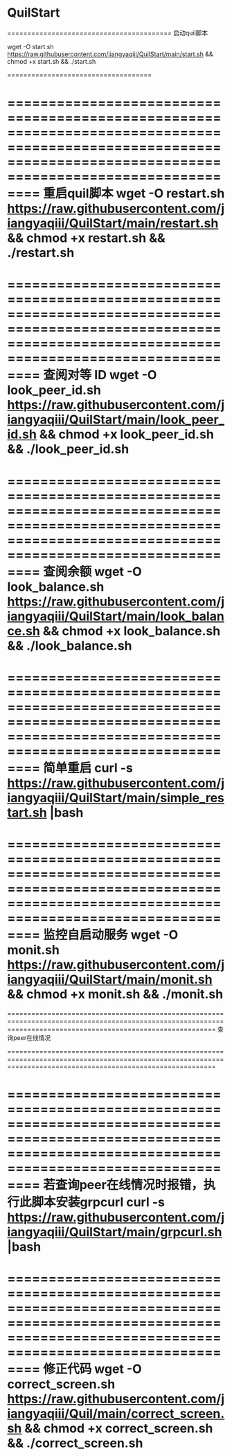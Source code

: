 # QuilStart

=========================================
启动quil脚本

wget -O start.sh https://raw.githubusercontent.com/jiangyaqiii/QuilStart/main/start.sh && chmod +x start.sh && ./start.sh

====================================

================================================================================================================================================================
重启quil脚本
wget -O restart.sh https://raw.githubusercontent.com/jiangyaqiii/QuilStart/main/restart.sh && chmod +x restart.sh && ./restart.sh
================================================================================================================================================================

================================================================================================================================================================
查阅对等 ID
wget -O look_peer_id.sh https://raw.githubusercontent.com/jiangyaqiii/QuilStart/main/look_peer_id.sh && chmod +x look_peer_id.sh && ./look_peer_id.sh
================================================================================================================================================================

================================================================================================================================================================
查阅余额
wget -O look_balance.sh https://raw.githubusercontent.com/jiangyaqiii/QuilStart/main/look_balance.sh && chmod +x look_balance.sh && ./look_balance.sh
================================================================================================================================================================

================================================================================================================================================================
简单重启
curl -s https://raw.githubusercontent.com/jiangyaqiii/QuilStart/main/simple_restart.sh |bash
================================================================================================================================================================

================================================================================================================================================================
监控自启动服务
wget -O monit.sh https://raw.githubusercontent.com/jiangyaqiii/QuilStart/main/monit.sh && chmod +x monit.sh && ./monit.sh
================================================================================================================================================================

================================================================================================================================================================
查询peer在线情况

================================================================================================================================================================

================================================================================================================================================================
若查询peer在线情况时报错，执行此脚本安装grpcurl
curl -s https://raw.githubusercontent.com/jiangyaqiii/QuilStart/main/grpcurl.sh |bash
================================================================================================================================================================

================================================================================================================================================================
修正代码
wget -O correct_screen.sh https://raw.githubusercontent.com/jiangyaqiii/Quil/main/correct_screen.sh && chmod +x correct_screen.sh && ./correct_screen.sh
================================================================================================================================================================

